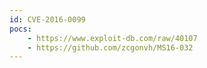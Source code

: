 ```yaml
---
id: CVE-2016-0099
pocs:
    - https://www.exploit-db.com/raw/40107
    - https://github.com/zcgonvh/MS16-032
---
```

